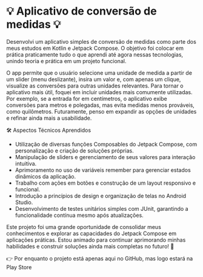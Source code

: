 # 💡 Aplicativo de conversão de medidas 💡

Desenvolvi um aplicativo simples de conversão de medidas como parte dos meus estudos em Kotlin e Jetpack Compose. O objetivo foi colocar em prática praticamente tudo o que aprendi até agora nessas tecnologias, unindo teoria e prática em um projeto funcional.

O app permite que o usuário selecione uma unidade de medida a partir de um slider (menu deslizante), insira um valor e, com apenas um clique, visualize as conversões para outras unidades relevantes. Para tornar o aplicativo mais útil, foquei em incluir unidades mais comumente utilizadas. Por exemplo, se a entrada for em centímetros, o aplicativo exibe conversões para metros e polegadas, mas evita medidas menos prováveis, como quilômetros. Futuramente, penso em expandir as opções de unidades e refinar ainda mais a usabilidade.

🛠 Aspectos Técnicos Aprendidos
- Utilização de diversas funções Composables do Jetpack Compose, com personalização e criação de soluções próprias.
- Manipulação de sliders e gerenciamento de seus valores para interação intuitiva.
- Aprimoramento no uso de variáveis remember para gerenciar estados dinâmicos da aplicação.
- Trabalho com ações em botões e construção de um layout responsivo e funcional.
- Introdução a princípios de design e organização de telas no Android Studio.
- Desenvolvimento de testes unitários simples com JUnit, garantindo a funcionalidade contínua mesmo após atualizações.

Este projeto foi uma grande oportunidade de consolidar meus conhecimentos e explorar as capacidades do Jetpack Compose em aplicações práticas. Estou animado para continuar aprimorando minhas habilidades e construir soluções ainda mais completas no futuro! 🚀

👉 Por enquanto o projeto está apenas aqui no GitHub, mas logo estará na Play Store
